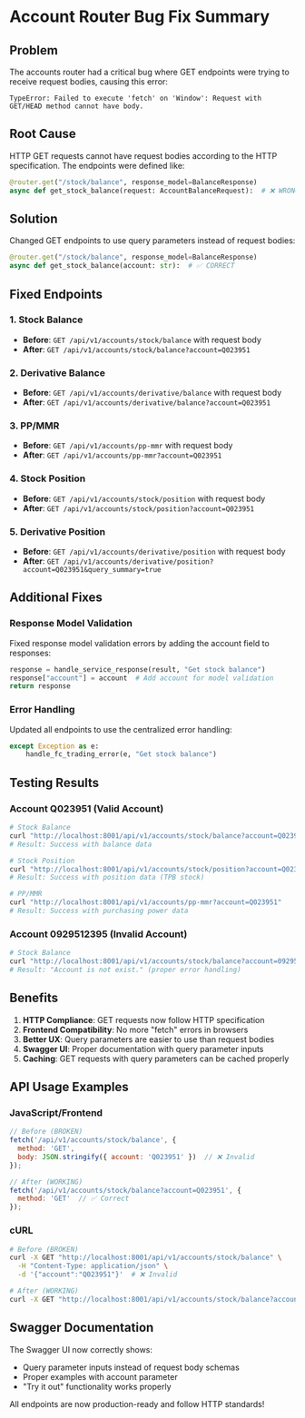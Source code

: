 # Account Router Bug Fix Summary

## Problem
The accounts router had a critical bug where GET endpoints were trying to receive request bodies, causing this error:
```
TypeError: Failed to execute 'fetch' on 'Window': Request with GET/HEAD method cannot have body.
```

## Root Cause
HTTP GET requests cannot have request bodies according to the HTTP specification. The endpoints were defined like:
```python
@router.get("/stock/balance", response_model=BalanceResponse)
async def get_stock_balance(request: AccountBalanceRequest):  # ❌ WRONG
```

## Solution
Changed GET endpoints to use query parameters instead of request bodies:
```python
@router.get("/stock/balance", response_model=BalanceResponse)
async def get_stock_balance(account: str):  # ✅ CORRECT
```

## Fixed Endpoints

### 1. Stock Balance
- **Before**: `GET /api/v1/accounts/stock/balance` with request body
- **After**: `GET /api/v1/accounts/stock/balance?account=Q023951`

### 2. Derivative Balance
- **Before**: `GET /api/v1/accounts/derivative/balance` with request body
- **After**: `GET /api/v1/accounts/derivative/balance?account=Q023951`

### 3. PP/MMR
- **Before**: `GET /api/v1/accounts/pp-mmr` with request body
- **After**: `GET /api/v1/accounts/pp-mmr?account=Q023951`

### 4. Stock Position
- **Before**: `GET /api/v1/accounts/stock/position` with request body
- **After**: `GET /api/v1/accounts/stock/position?account=Q023951`

### 5. Derivative Position
- **Before**: `GET /api/v1/accounts/derivative/position` with request body
- **After**: `GET /api/v1/accounts/derivative/position?account=Q023951&query_summary=true`

## Additional Fixes

### Response Model Validation
Fixed response model validation errors by adding the account field to responses:
```python
response = handle_service_response(result, "Get stock balance")
response["account"] = account  # Add account for model validation
return response
```

### Error Handling
Updated all endpoints to use the centralized error handling:
```python
except Exception as e:
    handle_fc_trading_error(e, "Get stock balance")
```

## Testing Results

### Account Q023951 (Valid Account)
```bash
# Stock Balance
curl "http://localhost:8001/api/v1/accounts/stock/balance?account=Q023951"
# Result: Success with balance data

# Stock Position
curl "http://localhost:8001/api/v1/accounts/stock/position?account=Q023951"
# Result: Success with position data (TPB stock)

# PP/MMR
curl "http://localhost:8001/api/v1/accounts/pp-mmr?account=Q023951"
# Result: Success with purchasing power data
```

### Account 0929512395 (Invalid Account)
```bash
# Stock Balance
curl "http://localhost:8001/api/v1/accounts/stock/balance?account=0929512395"
# Result: "Account is not exist." (proper error handling)
```

## Benefits

1. **HTTP Compliance**: GET requests now follow HTTP specification
2. **Frontend Compatibility**: No more "fetch" errors in browsers
3. **Better UX**: Query parameters are easier to use than request bodies
4. **Swagger UI**: Proper documentation with query parameter inputs
5. **Caching**: GET requests with query parameters can be cached properly

## API Usage Examples

### JavaScript/Frontend
```javascript
// Before (BROKEN)
fetch('/api/v1/accounts/stock/balance', {
  method: 'GET',
  body: JSON.stringify({ account: 'Q023951' })  // ❌ Invalid
});

// After (WORKING)
fetch('/api/v1/accounts/stock/balance?account=Q023951', {
  method: 'GET'  // ✅ Correct
});
```

### cURL
```bash
# Before (BROKEN)
curl -X GET "http://localhost:8001/api/v1/accounts/stock/balance" \
  -H "Content-Type: application/json" \
  -d '{"account":"Q023951"}'  # ❌ Invalid

# After (WORKING)
curl -X GET "http://localhost:8001/api/v1/accounts/stock/balance?account=Q023951"  # ✅ Correct
```

## Swagger Documentation
The Swagger UI now correctly shows:
- Query parameter inputs instead of request body schemas
- Proper examples with account parameter
- "Try it out" functionality works properly

All endpoints are now production-ready and follow HTTP standards!
